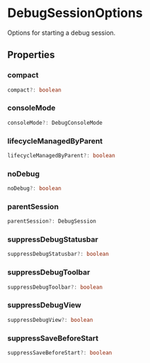 # DebugSessionOptions

Options for starting a debug session.

## Properties

### compact

```typescript
compact?: boolean
```

### consoleMode

```typescript
consoleMode?: DebugConsoleMode
```

### lifecycleManagedByParent

```typescript
lifecycleManagedByParent?: boolean
```

### noDebug

```typescript
noDebug?: boolean
```

### parentSession

```typescript
parentSession?: DebugSession
```

### suppressDebugStatusbar

```typescript
suppressDebugStatusbar?: boolean
```

### suppressDebugToolbar

```typescript
suppressDebugToolbar?: boolean
```

### suppressDebugView

```typescript
suppressDebugView?: boolean
```

### suppressSaveBeforeStart

```typescript
suppressSaveBeforeStart?: boolean
```

[DebugConsoleMode]: DebugConsoleMode.md
[DebugSession]: DebugSession.md

